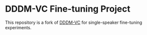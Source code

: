 # DDDM-VC Fine-tuning Project

This repository is a fork of [DDDM-VC](https://github.com/hayeong0/DDDM-VC) for single-speaker fine-tuning experiments.
